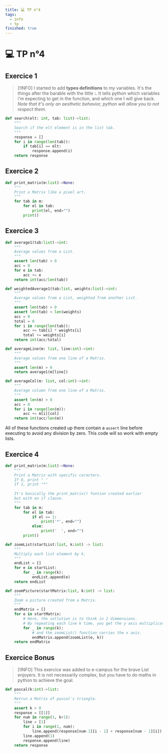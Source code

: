 ```yaml
---
title: 💻 TP n°4
tags:
  - info
  - tp
finished: true
---
```


# 💻 TP n°4

## Exercice 1

> [!INFO]
> I started to add **types definitions** to my variables. It's the things after the barable with the little **:**. It tells python which variables i'm expecting to get in the function, and which one I will give back. *Note that it's only an aesthetic behavior, python will allow you to not respect them.*

```python
def search(elt: int, tab: list)->list:
	"""
	Search if the elt element is in the list tab.
	"""
    response = []
    for i in range(len(tab)):
        if tab[i] == elt:
            response.append(i)
    return response
```

## Exercice 2

```python
def print_matrix(m:list)->None:
	"""
	Print a Matrix like a pixel art.
	"""
    for tab in m:
        for el in tab:
            print(el, end="")
        print()
```

## Exercice 3

```python
def average1(tab:list)->int:
	"""
	Average values from a List.
	"""
    assert len(tab) > 0
    acc = 0
    for e in tab:
        acc += e
    return int(acc/len(tab))

def weightedAverage1(tab:list, weights:list)->int:
	"""
	Average values from a List, weighted from another List.
	"""
    assert len(tab) > 0
    assert len(tab) < len(weights)
    acc = 0
    total = 0
    for i in range(len(tab)):
        acc += tab[i] * weights[i]
        total += weights[i]
    return int(acc/total)

def averageLine(m: list, line:int)->int:
	"""
	Average values from one line of a Matrix.
	"""
    assert len(m) > 0
    return average1(m[line])

def averageCol(m: list, col:int)->int:
	"""
	Average column from one line of a Matrix.
	"""
    assert len(m) > 0
    acc = 0
    for i in range(len(m)):
        acc += m[i][col]
    return int(acc/len(m))
```

All of these functions created up there contain a `assert` line before executing to avoid any division by zero. This code will so work with empty lists.  

## Exercice 4

```python
def print_matrix(m:list)->None:
	"""
	Print a Matrix with specific caracters.
	If 0, print " "
	If 1, print "*"
	
	It's basically the print_matrix() funtion created earlier
	but with an if clause.
	"""
    for tab in m:
        for el in tab:
            if el == 1: 
                print('*', end="")
            else:
                print('  ', end="")
        print()

def zoomList(startList:list, k:int) -> list:
	"""
	Multiply each list element by k. 
	"""
    endList = []
    for e in startList:
        for _ in range(k):
            endList.append(e)
    return endList

def zoomPicture(startMatrix:list, k:int) -> list:
	"""
	Zoom a picture created from a Matrix.
	"""
    endMatrix = []
    for e in startMatrix:
	    # Here, the sollution is to think in 2 dimmensions.
	    # By repeating each line k time, you get the y axis multiplication
        for _ in range(k):
	        # and the zoomList() function carries the x axis.
            endMatrix.append(zoomList(e, k))
    return endMatrix
```

## Exercice Bonus

> [!INFO]
> This exercice was added to e-campus for the brave List enjoyers. It is not necessarily complex, but you have to do maths in python to achieve the goal. 

```python
def pascal(k:int)->list:
	"""
	Retrun a Matrix of pascal's triangle.
	"""
    assert k > 0
    response = [[1]]
    for num in range(1, k+1):
        line = [1]
        for i in range(1, num):
            line.append(response[num-1][i - 1] + response[num - 1][i])
        line.append(1)
        response.append(line)
    return response
```
